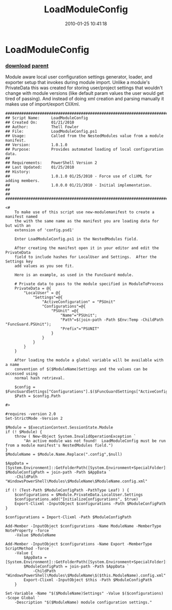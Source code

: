 ﻿---
pid:            1608
parent:         1604
children:       
poster:         Thell
title:          LoadModuleConfig
date:           2010-01-25 10:41:18
description:    Module aware local user configuration settings generator, loader, and exporter setup that invokes during module import.  Unlike a module's PrivateData this was created for storing user/project settings that wouldn't change with module versions (like default param values the user would get tired of passing).  And instead of doing xml creation and parsing manually it makes use of import/export CliXml.
format:         posh
---

# LoadModuleConfig

### [download](1608.ps1) [parent](1604.md) 

Module aware local user configuration settings generator, loader, and exporter setup that invokes during module import.  Unlike a module's PrivateData this was created for storing user/project settings that wouldn't change with module versions (like default param values the user would get tired of passing).  And instead of doing xml creation and parsing manually it makes use of import/export CliXml.

```posh
################################################################################
## Script Name:     LoadModuleConfig
## Created On:      01/21/2010
## Author:          Thell Fowler
## File:            LoadModuleConfig.ps1
## Usage:           Called from the NestedModules value from a module manifest.
## Version:         1.0.1.0
## Purpose:         Provides automated loading of local configuration data.
##
## Requirements:    PowerShell Version 2
## Last Updated:    01/25/2010
## History:
##					1.0.1.0 01/25/2010 - Force use of cliXML for adding members.
##					1.0.0.0 01/21/2010 - Initial implementation.
##
##
################################################################################

<#
	To make use of this script use new-modulemanifest to create a manifest named
	the with the same name as the manifest you are loading data for but with an
	extension of 'config.psd1'
	
	Enter LoadModuleConfig.ps1 in the NestedModules field.
	
	After creating the manifest open it in your editor and edit the PrivateData
	field to include hashes for LocalUser and Settings.  After the Settings key
	add values as you see fit.
	
	Here is an example, as used in the FuncGuard module.
	
	# Private data to pass to the module specified in ModuleToProcess
	PrivateData = @{
		"LocalUser" = @{
			"Settings"=@{
				"ActiveConfiguration" = "PSUnit"
				"Configurations"=@{
					"PSUnit" =@{
						"Name"="PSUnit";
						"Path"=$(join-path -Path $Env:Temp -ChildPath "FuncGuard.PSUnit");
						"Prefix"="PSUNIT"
					}
				}
			}
		}
	}
	
	After loading the module a global variable will be available with a name
	convention of $($ModuleName)Settings and the values can be accessed using
	normal hash retrieval.
	
	$config = $FuncGuardSettings["Configurations"].$($FuncGuardSettings["ActiveConfiguration"])
	$Path = $config.Path

#>

#requires -version 2.0
Set-StrictMode -Version 2

$Module = $ExecutionContext.SessionState.Module
if (! $Module) {
	throw ( New-Object System.InvalidOperationException `
		"An active module was not found!  LoadModuleConfig must be run from a module manifest's NestedModules field.")
}
$ModuleName = $Module.Name.Replace(".config",$null)

$AppData = [System.Environment]::GetFolderPath([System.Environment+SpecialFolder]::LocalApplicationData)
$ModuleConfigPath = join-path -Path $AppData `
	-ChildPath "WindowsPowerShell\Modules\$ModuleName\$ModuleName.config.xml"

if (! (Test-Path $ModuleConfigPath -PathType Leaf) ) {
	$configurations = $Module.PrivateData.LocalUser.Settings
	$configurations.add("InitializeConfigurations", $true)
	Export-Clixml -InputObject $configurations -Path $ModuleConfigPath
}

$configurations = Import-Clixml -Path $ModuleConfigPath

Add-Member -InputObject $configurations -Name ModuleName -MemberType NoteProperty -force `
	-Value $ModuleName

Add-Member -InputObject $configurations -Name Export -MemberType ScriptMethod -force `
	-Value {
		$AppData = [System.Environment]::GetFolderPath([System.Environment+SpecialFolder]::LocalApplicationData)
		$ModuleConfigPath = join-path -Path $AppData `
			-ChildPath "WindowsPowerShell\Modules\$ModuleName\$($this.ModuleName).config.xml"
		Export-Clixml -InputObject $this -Path $ModuleConfigPath
	}

Set-Variable -Name "$($ModuleName)Settings" -Value $($configurations) -Scope Global `
	-Description "$($ModuleName) module configuration settings."

```
